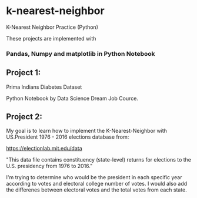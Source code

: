 # k-nearest-neighbor
K-Nearest Neighbor Practice (Python)

These projects are implemented with <h3>Pandas, Numpy and matplotlib in Python Notebook </h3>

<h2> Project 1: </h2>

Prima Indians Diabetes Dataset

Python Notebook by Data Science Dream Job Cource.


<h2> Project 2: </h2>


My goal is to learn how to implement the K-Nearest-Neighbor with US.President 1976 - 2016 elections database from: <br> 

https://electionlab.mit.edu/data

"This data file contains constituency (state-level) returns for elections to the U.S. presidency from 1976 to 2016."

I'm trying to determine who would be the president in each specific year according to votes and electoral college number of votes. I would also add the differenes between electoral votes and the total votes from each state. 

